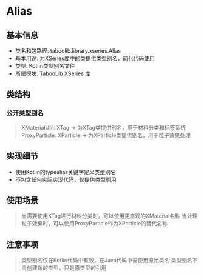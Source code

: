 # Alias
## 基本信息
- 类名和包路径: taboolib.library.xseries.Alias
- 基本用途: 为XSeries库中的类提供类型别名，简化代码使用
- 类型: Kotlin类型别名文件
- 所属模块: TabooLib XSeries 库

## 类结构
### 公开类型别名
> XMaterialUtil<T>: XTag<T> -> 为XTag类提供别名，用于材料分类和标签系统
> ProxyParticle: XParticle -> 为XParticle类提供别名，用于粒子效果处理

## 实现细节
- 使用Kotlin的typealias关键字定义类型别名
- 不包含任何实际实现代码，仅提供类型引用

## 使用场景
> 当需要使用XTag进行材料分类时，可以使用更直观的XMaterial名称
> 当处理粒子效果时，可以使用ProxyParticle作为XParticle的替代名称

## 注意事项
> 类型别名仅在Kotlin代码中有效，在Java代码中需使用原始类名
> 类型别名不会创建新的类型，只是原类型的引用

